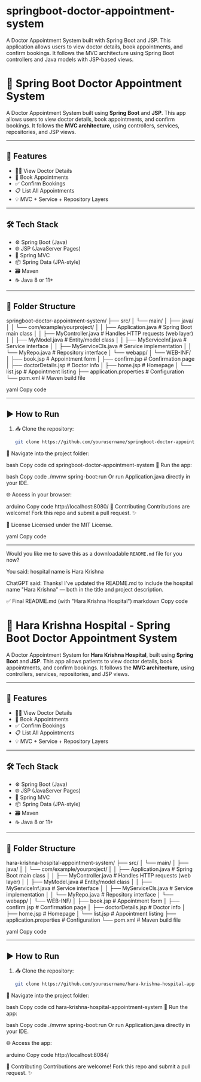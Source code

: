 # springboot-doctor-appointment-system
A Doctor Appointment System built with Spring Boot and JSP. This application allows users to view doctor details, book appointments, and confirm bookings. It follows the MVC architecture using Spring Boot controllers and Java models with JSP-based views.


# 🏥 Spring Boot Doctor Appointment System

A Doctor Appointment System built using **Spring Boot** and **JSP**. This app allows users to view doctor details, book appointments, and confirm bookings. It follows the **MVC architecture**, using controllers, services, repositories, and JSP views.

---

## 🚀 Features

- 👨‍⚕️ View Doctor Details  
- 📅 Book Appointments  
- ✅ Confirm Bookings  
- 📋 List All Appointments  
- 💡 MVC + Service + Repository Layers  

---

## 🛠 Tech Stack

- ⚙️ Spring Boot (Java)
- 🌐 JSP (JavaServer Pages)
- 💼 Spring MVC
- 📦 Spring Data (JPA-style)
- 🗃️ Maven
- ☕ Java 8 or 11+

---

## 📂 Folder Structure

springboot-doctor-appointment-system/
├── src/
│ └── main/
│ ├── java/
│ │ └── com/example/yourproject/
│ │ ├── Application.java # Spring Boot main class
│ │ ├── MyController.java # Handles HTTP requests (web layer)
│ │ ├── MyModel.java # Entity/model class
│ │ ├── MyServiceInf.java # Service interface
│ │ ├── MyServiceCls.java # Service implementation
│ │ └── MyRepo.java # Repository interface
│ └── webapp/
│ └── WEB-INF/
│ ├── book.jsp # Appointment form
│ ├── confirm.jsp # Confirmation page
│ ├── doctorDetails.jsp # Doctor info
│ ├── home.jsp # Homepage
│ └── list.jsp # Appointment listing
├── application.properties # Configuration
└── pom.xml # Maven build file

yaml
Copy code

---

## ▶️ How to Run

1. 📥 Clone the repository:
   ```bash
   git clone https://github.com/yourusername/springboot-doctor-appointment-system.git
🔧 Navigate into the project folder:

bash
Copy code
cd springboot-doctor-appointment-system
🚀 Run the app:

bash
Copy code
./mvnw spring-boot:run
Or run Application.java directly in your IDE.

🌐 Access in your browser:

arduino
Copy code
http://localhost:8080/
🤝 Contributing
Contributions are welcome! Fork this repo and submit a pull request. ✨

📄 License
Licensed under the MIT License.

yaml
Copy code

---

Would you like me to save this as a downloadable `README.md` file for you now?






You said:
hospital name is Hara Krishna 


ChatGPT said:
Thanks! I've updated the README.md to include the hospital name "Hara Krishna" — both in the title and project description.

✅ Final README.md (with "Hara Krishna Hospital")
markdown
Copy code
# 🏥 Hara Krishna Hospital - Spring Boot Doctor Appointment System

A Doctor Appointment System for **Hara Krishna Hospital**, built using **Spring Boot** and **JSP**. This app allows patients to view doctor details, book appointments, and confirm bookings. It follows the **MVC architecture**, using controllers, services, repositories, and JSP views.

---

## 🚀 Features

- 👨‍⚕️ View Doctor Details  
- 📅 Book Appointments  
- ✅ Confirm Bookings  
- 📋 List All Appointments  
- 💡 MVC + Service + Repository Layers  

---

## 🛠 Tech Stack

- ⚙️ Spring Boot (Java)
- 🌐 JSP (JavaServer Pages)
- 💼 Spring MVC
- 📦 Spring Data (JPA-style)
- 🗃️ Maven
- ☕ Java 8 or 11+

---

## 📂 Folder Structure

hara-krishna-hospital-appointment-system/
├── src/
│ └── main/
│ ├── java/
│ │ └── com/example/yourproject/
│ │ ├── Application.java # Spring Boot main class
│ │ ├── MyController.java # Handles HTTP requests (web layer)
│ │ ├── MyModel.java # Entity/model class
│ │ ├── MyServiceInf.java # Service interface
│ │ ├── MyServiceCls.java # Service implementation
│ │ └── MyRepo.java # Repository interface
│ └── webapp/
│ └── WEB-INF/
│ ├── book.jsp # Appointment form
│ ├── confirm.jsp # Confirmation page
│ ├── doctorDetails.jsp # Doctor info
│ ├── home.jsp # Homepage
│ └── list.jsp # Appointment listing
├── application.properties # Configuration
└── pom.xml # Maven build file

yaml
Copy code

---

## ▶️ How to Run

1. 📥 Clone the repository:
   ```bash
   git clone https://github.com/yourusername/hara-krishna-hospital-appointment-system.git
🔧 Navigate into the project folder:

bash
Copy code
cd hara-krishna-hospital-appointment-system
🚀 Run the app:

bash
Copy code
./mvnw spring-boot:run
Or run Application.java directly in your IDE.

🌐 Access the app:

arduino
Copy code
http://localhost:8084/

🤝 Contributing
Contributions are welcome! Fork this repo and submit a pull request. ✨
